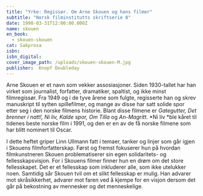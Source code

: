 ```yaml
---
title: "Yrke: Regissør. Om Arne Skouen og hans filmer"
subtitle: "Norsk filminstitutts skriftserie 8"
date: 1998-03-31T12:00:00.000Z
name: skouen
en_book:
  - skouen-skouen
cat: Sakprosa
isbn:
isbn_digital:
cover_image_path: /uploads/skouen-skouen-M.jpg
publisher:  Knopf Doubleday
---
```

Arne Skouen er et navn som vekker assosiasjoner. Siden 1930-tallet har han virket som journalist, forfatter, dramatiker, spaltist, og ikke minst filmregissør. Fra 1949 og i de tyve årene som fulgte, regisserte han og skrev manuskript til sytten spillefilmer, og mange av disse har satt solide spor etter seg i den norske filmens historie. Blant disse filmene er *Gategutter, Det brenner i natt!, Ni liv, Kalde spor, Om Tilla* og *An-Magritt*. *Ni liv *ble kåret til tidenes beste norske film i 1991, og den er en av de få norske filmene som har blitt nominert til Oscar.

I dette heftet griper Linn Ullmann fatt i temaer, tanker og linjer som går igjen i Skouens filmforfatterskap. Først og fremst fokuserer hun på hvordan filmkunstneren Skouen problematiserer sin egen solidaritets- og fellesskapsvisjon. For i Skouens filmer finner hun en drøm om det store fellesskapet. Det er et fellesskap som inkluderer alle, som ikke utelukker noen. Samtidig sår Skouen tvil om et slikt fellesskap er mulig. Han advarer mot skråsikkerhet, advarer mot faren ved å kjempe for en visjon dersom det går på bekostning av mennesker og det menneskelige.
